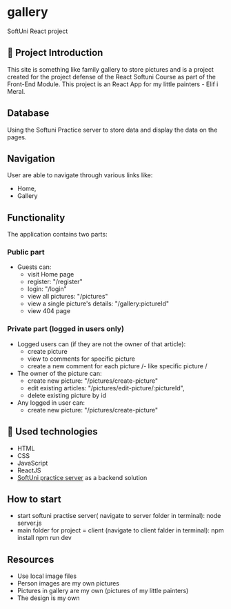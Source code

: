# gallery
SoftUni React project

## :art: Project Introduction
This site is something like family gallery to store pictures and is a project created for the project defense of the React Softuni Course as part of the Front-End Module.
This project is an React App for my little painters - Elif i Meral.  

## Database
Using the Softuni Practice server to store data and display the data on the pages.

## Navigation
User are able to navigate through various links like:
* Home, 
* Gallery

## Functionality
The application contains two parts:
### Public part
* Guests can:
    - visit Home page
    - register: "/register"
    - login: "/login"
    - view all pictures: "/pictures"
    - view a single picture's details: "/gallery:pictureId"
    - view 404 page
### Private part (logged in users only)
* Logged users can  (if they are not the owner of that article):
    - create picture
    - view to comments for specific picture
    - create a new comment for each picture
    /- like specific picture /
* The owner of the picture can:
    - create new picture: "/pictures/create-picture"
    - edit existing articles: "/pictures/edit-picture/:pictureId",
    - delete existing picture by id
* Any logged in user can:
    - create new picture: "/pictures/create-picture"

## :hammer: Used technologies
* HTML
* CSS
* JavaScript 
* ReactJS
* [SoftUni practice server](https://github.com/softuni-practice-server/softuni-practice-server) as a backend solution

## How to start
 - start softuni practise server( navigate to server folder in terminal): node server.js
 - main folder for project = client (navigate to client falder in terminal): 
        npm install
        npm run dev


## Resources
* Use local image files
* Person images are my own pictures
* Pictures in gallery are my own (pictures of my little painters)
* The design is my own


